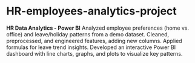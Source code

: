 # HR-employees-analytics-project
**HR Data Analytics - Power BI**   Analyzed employee preferences (home vs. office) and leave/holiday patterns from a demo dataset. Cleaned, preprocessed, and engineered features, adding new columns. Applied formulas for leave trend insights. Developed an interactive Power BI dashboard with line charts, graphs, and plots to visualize key patterns.
